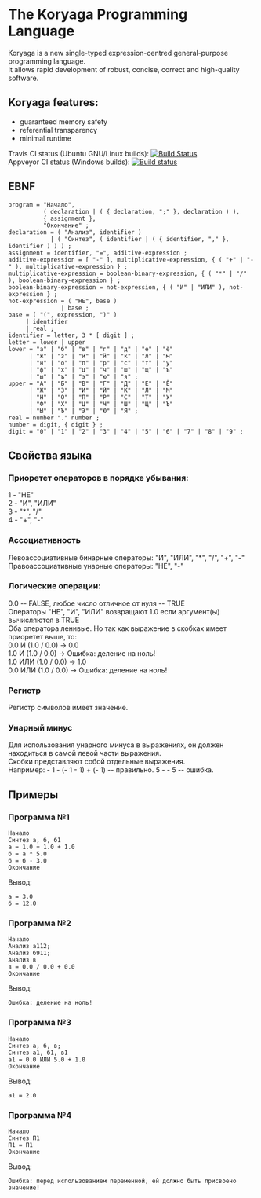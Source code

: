 # The Koryaga Programming Language
Koryaga is a new single-typed expression-centred general-purpose programming language.  
It allows rapid development of robust, concise, correct and high-quality software.

## Koryaga features:

* guaranteed memory safety  
* referential transparency  
* minimal runtime

Travis CI status (Ubuntu GNU/Linux builds): [![Build Status](https://travis-ci.org/YoukaiCat/KLang.svg)](https://travis-ci.org/YoukaiCat/KLang)  
Appveyor CI status (Windows builds): [![Build status](https://ci.appveyor.com/api/projects/status/github/youkaicat/klang?branch=master&svg=true)](https://ci.appveyor.com/project/youkaicat/klang/branch/master)

## EBNF
```
program = "Начало",
          ( declaration | ( { declaration, ";" }, declaration ) ),
          { assignment },
          "Окончание" ;
declaration = ( "Анализ", identifier )
            | ( "Синтез", ( identifier | ( { identifier, "," }, identifier ) ) ) ;
assignment = identifier, "=", additive-expression ;
additive-expression = [ "-" ], multiplicative-expression, { ( "+" | "-" ), multiplicative-expression } ;
multiplicative-expression = boolean-binary-expression, { ( "*" | "/" ), boolean-binary-expression } ;
boolean-binary-expression = not-expression, { ( "И" | "ИЛИ" ), not-expression } ;
not-expression = ( "НЕ", base )
               | base ;
base = ( "(", expression, ")" )
     | identifier
     | real ;
identifier = letter, 3 * [ digit ] ;
letter = lower | upper
lower = "а" | "б" | "в" | "г" | "д" | "е" | "ё"
      | "ж" | "з" | "и" | "й" | "к" | "л" | "м"
      | "н" | "о" | "п" | "р" | "с" | "т" | "у"
      | "ф" | "х" | "ц" | "ч" | "ш" | "щ" | "ъ"
      | "ы" | "ъ" | "э" | "ю" | "я" ;
upper = "А" | "Б" | "В" | "Г" | "Д" | "Е" | "Ё"
      | "Ж" | "З" | "И" | "Й" | "К" | "Л" | "М"
      | "Н" | "О" | "П" | "Р" | "С" | "Т" | "У"
      | "Ф" | "Х" | "Ц" | "Ч" | "Ш" | "Щ" | "Ъ"
      | "Ы" | "Ъ" | "Э" | "Ю" | "Я" ;
real = number "." number ;
number = digit, { digit } ;
digit = "0" | "1" | "2" | "3" | "4" | "5" | "6" | "7" | "8" | "9" ;
```

## Свойства языка

### Приоретет операторов в порядке убывания:
1 - "НЕ"  
2 - "И", "ИЛИ"  
3 - "*", "/"  
4 - "+", "-"

### Ассоциативность
Левоассоциативные бинарные операторы: "И", "ИЛИ", "*", "/", "+", "-"  
Правоассоциативные унарные операторы: "НЕ", "-"

### Логические операции:
0.0 -- FALSE, любое число отличное от нуля -- TRUE  
Операторы "НЕ", "И", "ИЛИ" возвращают 1.0 если аргумент(ы) вычисляются в TRUE  
Оба оператора ленивые. Но так как выражение в скобках имеет приоретет выше, то:  
0.0 И (1.0 / 0.0) -> 0.0  
1.0 И (1.0 / 0.0) -> Ошибка: деление на ноль!  
1.0 ИЛИ (1.0 / 0.0) -> 1.0  
0.0 ИЛИ (1.0 / 0.0) -> Ошибка: деление на ноль!

### Регистр
Регистр символов имеет значение.

### Унарный минус
Для использования унарного минуса в выражениях, он должен находиться в самой левой части выражения.  
Скобки представляют собой отдельные выражения.  
Например: - 1 - (- 1 - 1) + (- 1) -- правильно. 5 - - 5 -- ошибка.

## Примеры
### Программа №1
```
Начало
Синтез а, б, б1
а = 1.0 + 1.0 + 1.0
б = а * 5.0
б = б - 3.0
Окончание
```
Вывод:
```
а = 3.0
б = 12.0
```

### Программа №2
```
Начало
Анализ а112;
Анализ б911;
Анализ в
в = 0.0 / 0.0 + 0.0
Окончание
```
Вывод:
```
Ошибка: деление на ноль!
```

### Программа №3
```
Начало
Синтез а, б, в;
Синтез а1, б1, в1
а1 = 0.0 ИЛИ 5.0 + 1.0
Окончание
```
Вывод:
```
а1 = 2.0
```

### Программа №4
```
Начало
Синтез П1
П1 = П1
Окончание
```
Вывод:
```
Ошибка: перед использованием переменной, ей должно быть присвоено значение!
```

